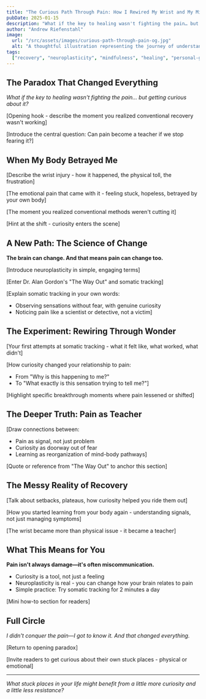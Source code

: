 ```yaml
---
title: "The Curious Path Through Pain: How I Rewired My Wrist and My Mind"
pubDate: 2025-01-15
description: "What if the key to healing wasn't fighting the pain… but getting curious about it? A personal journey through neuroplasticity and somatic tracking."
author: "Andrew Riefenstahl"
image:
  url: "/src/assets/images/curious-path-through-pain-og.jpg"
  alt: "A thoughtful illustration representing the journey of understanding pain through curiosity"
tags:
  ["recovery", "neuroplasticity", "mindfulness", "healing", "personal-growth"]
---
```


## The Paradox That Changed Everything

_What if the key to healing wasn't fighting the pain… but getting curious about it?_

[Opening hook - describe the moment you realized conventional recovery wasn't working]

[Introduce the central question: Can pain become a teacher if we stop fearing it?]

## When My Body Betrayed Me

[Describe the wrist injury - how it happened, the physical toll, the frustration]

[The emotional pain that came with it - feeling stuck, hopeless, betrayed by your own body]

[The moment you realized conventional methods weren't cutting it]

[Hint at the shift - curiosity enters the scene]

## A New Path: The Science of Change

**The brain can change. And that means pain can change too.**

[Introduce neuroplasticity in simple, engaging terms]

[Enter Dr. Alan Gordon's "The Way Out" and somatic tracking]

[Explain somatic tracking in your own words:

- Observing sensations without fear, with genuine curiosity
- Noticing pain like a scientist or detective, not a victim]

## The Experiment: Rewiring Through Wonder

[Your first attempts at somatic tracking - what it felt like, what worked, what didn't]

[How curiosity changed your relationship to pain:

- From "Why is this happening to me?"
- To "What exactly is this sensation trying to tell me?"]

[Highlight specific breakthrough moments where pain lessened or shifted]

## The Deeper Truth: Pain as Teacher

[Draw connections between:

- Pain as signal, not just problem
- Curiosity as doorway out of fear
- Learning as reorganization of mind-body pathways]

[Quote or reference from "The Way Out" to anchor this section]

## The Messy Reality of Recovery

[Talk about setbacks, plateaus, how curiosity helped you ride them out]

[How you started learning from your body again - understanding signals, not just managing symptoms]

[The wrist became more than physical issue - it became a teacher]

## What This Means for You

**Pain isn't always damage—it's often miscommunication.**

- Curiosity is a tool, not just a feeling
- Neuroplasticity is real - you can change how your brain relates to pain
- Simple practice: Try somatic tracking for 2 minutes a day

[Mini how-to section for readers]

## Full Circle

_I didn't conquer the pain—I got to know it. And that changed everything._

[Return to opening paradox]

[Invite readers to get curious about their own stuck places - physical or emotional]

---

_What stuck places in your life might benefit from a little more curiosity and a little less resistance?_
